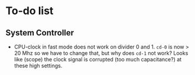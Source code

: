 # To-do list

## System Controller

* CPU-clock in fast mode does not work on divider 0 and 1. `cd-0` is now > 20 Mhz so we have to change that, but why does `cd-1` not work? Looks like (scope) the clock signal is corrupted (too much capacitance?) at these high settings.


